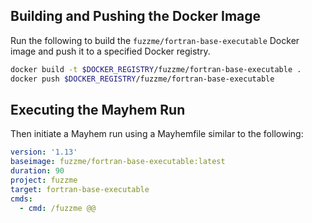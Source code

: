 ## Building and Pushing the Docker Image

Run the following to build the `fuzzme/fortran-base-executable` Docker image and push it to a specified Docker registry.

```sh
docker build -t $DOCKER_REGISTRY/fuzzme/fortran-base-executable .
docker push $DOCKER_REGISTRY/fuzzme/fortran-base-executable
```

## Executing the Mayhem Run

Then initiate a Mayhem run using a Mayhemfile similar to the following:

```yaml
version: '1.13'
baseimage: fuzzme/fortran-base-executable:latest
duration: 90
project: fuzzme
target: fortran-base-executable
cmds:
  - cmd: /fuzzme @@
```
